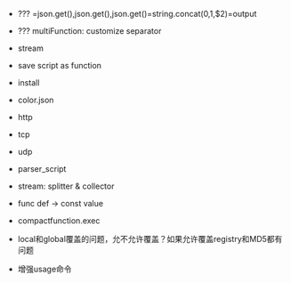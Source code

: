 - ??? =json.get(),json.get(),json.get()=string.concat($0,$1,$2)=output
- ??? multiFunction: customize separator
- stream
- save script as function
- install
- color.json
- http
- tcp
- udp

- parser_script
- stream: splitter & collector
- func def -> const value

- compactfunction.exec
- local和global覆盖的问题，允不允许覆盖？如果允许覆盖registry和MD5都有问题
- 增强usage命令